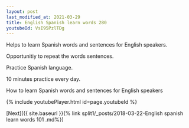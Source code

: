 ```yaml
---
layout: post
last_modified_at: 2021-03-29
title: English Spanish learn words 280 
youtubeId: VsI95PzlTDg
---
```

 
 
Helps to learn Spanish words and sentences for English speakers.

Opportunitiy to repeat the words sentences. 

Practice Spanish language. 
 
10 minutes practice every day. 
 
How to learn Spanish words and sentences for English speakers 
 
{% include youtubePlayer.html id=page.youtubeId %}
 
 
[Next]({{ site.baseurl }}{% link  split1/_posts/2018-03-22-English spanish learn words 101 .md%})
 
